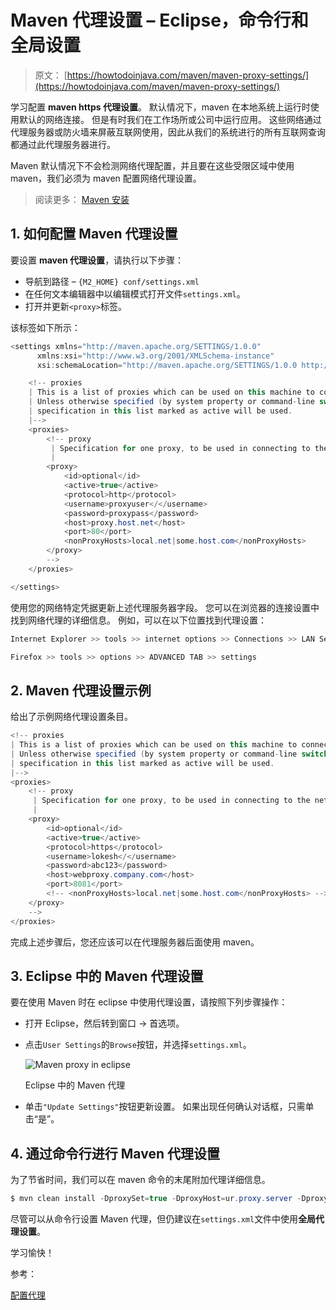 # Maven 代理设置 – Eclipse，命令行和全局设置

> 原文： [https://howtodoinjava.com/maven/maven-proxy-settings/](https://howtodoinjava.com/maven/maven-proxy-settings/)

学习配置 **maven https 代理设置**。 默认情况下，maven 在本地系统上运行时使用默认的网络连接。 但是有时我们在工作场所或公司中运行应用。 这些网络通过代理服务器或防火墙来屏蔽互联网使用，因此从我们的系统进行的所有互联网查询都通过此代理服务器进行。

Maven 默认情况下不会检测网络代理配置，并且要在这些受限区域中使用 maven，我们必须为 maven 配置网络代理设置。

> 阅读更多： [Maven 安装](https://howtodoinjava.com/maven/change-local-repository-location/)

## 1\. 如何配置 Maven 代理设置

要设置 **maven 代理设置**，请执行以下步骤：

*   导航到路径 – `{M2_HOME} conf/settings.xml`
*   在任何文本编辑器中以编辑模式打开文件`settings.xml`。
*   打开并更新`<proxy>`标签。

该标签如下所示：

```java
<settings xmlns="http://maven.apache.org/SETTINGS/1.0.0" 
      xmlns:xsi="http://www.w3.org/2001/XMLSchema-instance" 
      xsi:schemaLocation="http://maven.apache.org/SETTINGS/1.0.0 http://maven.apache.org/xsd/settings-1.0.0.xsd">

	<!-- proxies
	| This is a list of proxies which can be used on this machine to connect to the network.
	| Unless otherwise specified (by system property or command-line switch), the first proxy
	| specification in this list marked as active will be used.
	|-->
	<proxies>
		<!-- proxy
		 | Specification for one proxy, to be used in connecting to the network.
		 |
		<proxy>
			<id>optional</id>
			<active>true</active>
			<protocol>http</protocol>
			<username>proxyuser</</username>
			<password>proxypass</password>
			<host>proxy.host.net</host>
			<port>80</port>
			<nonProxyHosts>local.net|some.host.com</nonProxyHosts>
		</proxy>
		-->
	</proxies>

</settings>

```

使用您的网络特定凭据更新上述代理服务器字段。 您可以在浏览器的连接设置中找到网络代理的详细信息。 例如，可以在以下位置找到代理设置：

```java
Internet Explorer >> tools >> internet options >> Connections >> LAN Settings

Firefox >> tools >> options >> ADVANCED TAB >> settings

```

## 2\. Maven 代理设置示例

给出了示例网络代理设置条目。

```java
<!-- proxies
| This is a list of proxies which can be used on this machine to connect to the network.
| Unless otherwise specified (by system property or command-line switch), the first proxy
| specification in this list marked as active will be used.
|-->
<proxies>
	<!-- proxy
	 | Specification for one proxy, to be used in connecting to the network.
	 |
	<proxy>
		<id>optional</id>
		<active>true</active>
		<protocol>https</protocol>
		<username>lokesh</</username>
		<password>abc123</password>
		<host>webproxy.company.com</host>
		<port>8081</port>
		<!-- <nonProxyHosts>local.net|some.host.com</nonProxyHosts> -->
	</proxy>
	-->
</proxies>

```

完成上述步骤后，您还应该可以在代理服务器后面使用 maven。

## 3\. Eclipse 中的 Maven 代理设置

要在使用 Maven 时在 eclipse 中使用代理设置，请按照下列步骤操作：

*   打开 Eclipse，然后转到窗口 -> 首选项。
*   点击`User Settings`的`Browse`按钮，并选择`settings.xml`。

    ![Maven proxy in eclipse](img/0532212f3a16e9be56cc30ff6ae6567e.png)

    Eclipse 中的 Maven 代理



*   单击`"Update Settings"`按钮更新设置。 如果出现任何确认对话框，只需单击“是”。

## 4\. 通过命令行进行 Maven 代理设置

为了节省时间，我们可以在 maven 命令的末尾附加代理详细信息。

```java
$ mvn clean install -DproxySet=true -DproxyHost=ur.proxy.server -DproxyPort=port
```

尽管可以从命令行设置 Maven 代理，但仍建议在`settings.xml`文件中使用**全局代理设置**。

学习愉快！

参考：

[配置代理](https://maven.apache.org/guides/mini/guide-proxies.html)